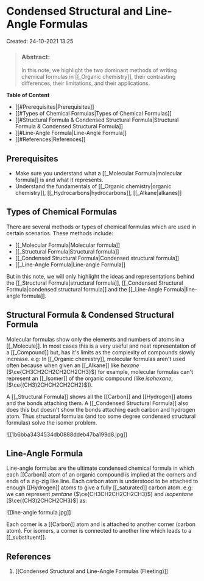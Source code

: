 # Condensed Structural and Line-Angle Formulas
Created: 24-10-2021 13:25

> ### **Abstract:**
> In this note, we highlight the two dominant methods of writing chemical formulas in [[_Organic chemistry]], their contrasting differences, their limitations, and their applications.

**Table of Content**

- [[#Prerequisites|Prerequisites]]
- [[#Types of Chemical Formulas|Types of Chemical Formulas]]
- [[#Structural  Formula & Condensed Structural Formula|Structural  Formula & Condensed Structural Formula]]
- [[#Line-Angle Formula|Line-Angle Formula]]
- [[#References|References]]


## Prerequisites
* Make sure you understand what a [[_Molecular Formula|molecular formula]] is and what it represents.
* Understand the fundamentals of [[_Organic chemistry|organic chemistry]], [[_Hydrocarbons|hydrocarbons]], [[_Alkane|alkanes]]



## Types of Chemical Formulas
There are several methods or types of chemical formulas which are used in certain scenarios. These methods include:
* [[_Molecular Formula|Molecular formula]]
* [[_Structural Formula|Structural formula]]
* [[_Condensed Structural Formula|Condensed structural formula]]
* [[_Line-Angle Formula|Line-angle Formula]]


But in this note, we will only highlight the ideas and representations behind the [[_Structural Formula|structural formula]], [[_Condensed Structural Formula|condensed structural formula]] and the [[_Line-Angle Formula|line-angle formula]].

## Structural  Formula & Condensed Structural Formula
Molecular formulas show only the elements and numbers of atoms in a [[_Molecule]]. In most cases this is a very useful and neat representation of a [[_Compound]] but, has it's limits as the complexity of compounds slowly increase. e.g: In [[_Organic chemistry]], molecular formulas aren't used often because when given an [[_Alkane]] like *hexane* ($\ce{CH3CH2CH2CH2CH2CH3}$) for example, molecular formulas can't represent an [[_Isomer]] of the organic compound (like *isohexane*, [$\ce{(CH3)2CHCH2CH2CH2}$]). 

A [[_Structural Formula]] shows all the [[Carbon]] and [[Hydrogen]] atoms and the bonds attaching them. A [[_Condensed Structural Formula]] also does this but doesn't show the bonds attaching each carbon and hydrogen atom. Thus structural formulas (and too some degree condensed structural formulas) solve the isomer problem.

![[1b6bba3434534db0888ddeb47ba199d8.jpg]]

## Line-Angle Formula
Line-angle formulas are the ultimate condensed chemical formula in which each [[Carbon]] atom of an organic compound is implied at the corners and ends of a zig-zig like line. Each carbon atom is understood to be attached to enough [[Hydrogen]] atoms to give a fully [[_saturated]] carbon atom.
e.g: we can represent *pentane* ($\ce{CH3CH2CH2CH2CH3}$) and *isopentane* [$\ce{(CH3)2CHCH2CH3}$] as:

![[line-angle formula.jpg]]

Each corner is a [[Carbon]] atom and is attached to another corner (carbon atom). For isomers, a corner is connected to another line which leads to a [[_substituent]].

## References
1. [[Condensed Structural and Line-Angle Formulas (Fleeting)]]